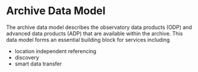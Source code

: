 Archive Data Model
==================

The archive data model describes the observatory data products (ODP) and advanced 
data products (ADP) that are available within the archive. This data model forms an essential building block for services including

* location independent referencing
* discovery
* smart data transfer


